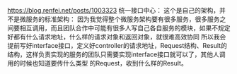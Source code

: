 https://blog.renfei.net/posts/1003323
统一接口中心：
    这个是自己的架构，并不是微服务的标准架构：
        因为我觉得整个微服务架构要有很多服务，很多服务之间要相互调用，而且团队合作中可能有很多人写自己各自服务的模块，如果不规定好都有什么请求地址，什么样的请求对象和返回对象，就很难高效协同
        所以我会提前写好interface接口，定义好controller的请求地址，Request结构、Result的结构，这样负责实现的服务的团队只需要实现interface接口就可以了，其他人调用的时候也知道要传什么类型
        的Request，收到什么样的Result。

        
        